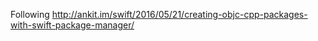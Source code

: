 Following http://ankit.im/swift/2016/05/21/creating-objc-cpp-packages-with-swift-package-manager/


